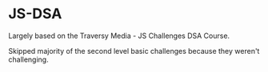 # JS-DSA

Largely based on the Traversy Media - JS Challenges DSA Course.

Skipped majority of the second level basic challenges because they weren't challenging.
